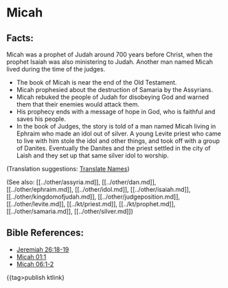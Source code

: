 # Micah #

## Facts: ##

Micah was a prophet of Judah around 700 years before Christ, when the prophet Isaiah was also ministering to Judah. Another man named Micah lived during the time of the judges.

* The book of Micah is near the end of the Old Testament.
* Micah prophesied about the destruction of Samaria by the Assyrians.
* Micah rebuked the people of Judah for disobeying God and warned them that their enemies would attack them.
* His prophecy ends with a message of hope in God, who is faithful and saves his people.
* In the book of Judges, the story is told of a man named Micah living in Ephraim who made an idol out of silver. A young Levite priest who came to live with him  stole the idol and other things, and took off with a group of Danites. Eventually the Danites and the priest settled in the city of Laish and they set up that same silver idol to worship.

(Translation suggestions: [Translate Names](en/ta-vol1/translate/man/translate-names))

(See also: [[../other/assyria.md]], [[../other/dan.md]], [[../other/ephraim.md]], [[../other/idol.md]], [[../other/isaiah.md]], [[../other/kingdomofjudah.md]], [[../other/judgeposition.md]], [[../other/levite.md]], [[../kt/priest.md]], [[../kt/prophet.md]], [[../other/samaria.md]], [[../other/silver.md]])

## Bible References: ##

* [Jeremiah 26:18-19](en/tn/jer/help/26/18)
* [Micah 01:1](en/tn/mic/help/01/01)
* [Micah 06:1-2](en/tn/mic/help/06/01)

{{tag>publish ktlink}